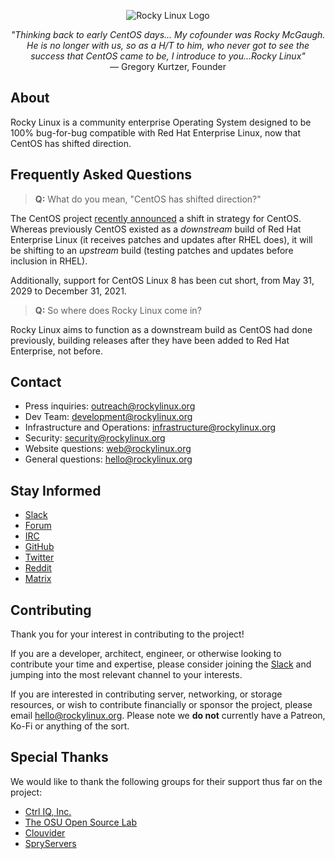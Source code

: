 <p align="center">
<img src="https://media.githubusercontent.com/media/rocky-linux/branding/main/logo-text-light%402x.png" alt="Rocky Linux Logo">
</p>

<p align="center">
<i>"Thinking back to early CentOS days... My cofounder was Rocky McGaugh. He is no longer with us, so as a H/T to him, who never got to see the success that CentOS came to be, I introduce to you...Rocky Linux"</i><br>
— Gregory Kurtzer, Founder
</p>

## About

Rocky Linux is a community enterprise Operating System designed to be 100% bug-for-bug compatible with Red Hat Enterprise Linux, now that CentOS has shifted direction.

## Frequently Asked Questions

> **Q:** What do you mean, "CentOS has shifted direction?"

The CentOS project [recently announced](https://blog.centos.org/2020/12/future-is-centos-stream/) a shift in strategy for CentOS. Whereas previously CentOS existed as a *downstream* build of Red Hat Enterprise Linux (it receives patches and updates after RHEL does), it will be shifting to an *upstream* build (testing patches and updates before inclusion in RHEL).

Additionally, support for CentOS Linux 8 has been cut short, from May 31, 2029 to December 31, 2021.

> **Q:** So where does Rocky Linux come in?

Rocky Linux aims to function as a downstream build as CentOS had done previously, building releases after they have been added to Red Hat Enterprise, not before.

## Contact

* Press inquiries: outreach@rockylinux.org
* Dev Team: development@rockylinux.org
* Infrastructure and Operations: infrastructure@rockylinux.org
* Security: security@rockylinux.org
* Website questions: web@rockylinux.org
* General questions: hello@rockylinux.org

## Stay Informed

* [Slack](https://join.slack.com/t/hpcng/shared_invite/zt-gy0st6mt-ijgUaSvfdeEOhfXXfIstrQ)
* [Forum](forums.rockylinux.org/)
* [IRC](https://webchat.freenode.net/?channels=rockylinux)
* [GitHub](https://github.com/rocky-linux/)
* [Twitter](https://twitter.com/rocky_linux)
* [Reddit](https://www.reddit.com/r/RockyLinux)
* [Matrix](https://matrix.to/#/+rockylinux:matrix.org)

## Contributing

Thank you for your interest in contributing to the project!

If you are a developer, architect, engineer, or otherwise looking to contribute your time and expertise, please consider joining the [Slack](https://join.slack.com/t/hpcng/shared_invite/zt-gy0st6mt-ijgUaSvfdeEOhfXXfIstrQ) and jumping into the most relevant channel to your interests.

If you are interested in contributing server, networking, or storage resources, or wish to contribute financially or sponsor the project, please email hello@rockylinux.org. Please note we **do not** currently have a Patreon, Ko-Fi or anything of the sort.

## Special Thanks

We would like to thank the following groups for their support thus far on the project:
* [Ctrl IQ, Inc.](https://www.ctrl-cmd.com)
* [The OSU Open Source Lab](https://osuosl.org/)
* [Clouvider](https://www.clouvider.co.uk/)
* [SpryServers](https://www.spryservers.net/)
